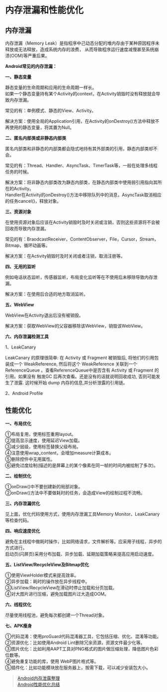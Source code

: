 # 内存泄漏和性能优化

## 内存泄漏

内存泄漏（Memory Leak）是指程序中己动态分配的堆内存由于某种原因程序未释放或无法释放，造成系统内存的浪费，
从而导致程序运行速度减慢甚至系统崩溃(OOM)等严重后果。

**Android常见的内存泄漏：**

**一、静态变量**

静态变量的生命周期和应用的生命周期一样长。  
如果一个静态变量持有某个Activity的context，在Activity销毁时没有释放就会导致内存泄漏。

常见的有：单例模式、静态的View、Activity。

解决方案：使用全局的Application引用，在Activity的onDestroy()方法中释放不再使用的静态变量，将其置为Null。

**二、匿名内部类或非静态内部类**

匿名内部类和非静态的内部类都会隐式地持有其外部类的引用，静态内部类却不会。

常见的有：Thread、Handler、AsyncTask、TimerTask等，一般在处理多线程任务的时候。

解决方案：将非静态内部类改为静态内部类，在静态内部类中使用弱引用指向其所在的Activity。  
Handler在Activity的onDestroy()方法中移除队列中的消息，AsyncTask取消相应的任务cancel()，释放对象。

**三、资源对象**

在使用资源对象后应该在Activity销毁时及时关闭或注销，否则这些资源将不会被回收而导致内存泄漏。

常见的有：BraodcastReceiver，ContentObserver，File，Cursor，Stream，Bitmap，循环动画等。

解决方案：在Activity销毁时及时关闭或者注销，取消注册等。

**四、无用的监听**

例如电话状态监听，传感器监听，布局变化监听等在不使用后未移除导致内存泄漏。

解决方案：在使用后合适的地方取消监听。

**五、WebView**

WebView在Activity退出后没有被销毁。

解决方案：获取WebView的父容器移除该WebView，销毁该WebView。

**六、内存泄漏检测工具**

1、LeakCanary

LeakCanary 的原理很简单: 在 Activity 或 Fragment 被销毁后, 将他们的引用包装成一个 WeakReference, 然后将这个 WeakReference 关联到一个 ReferenceQueue 。查看ReferenceQueue中是否含有 Activity 或 Fragment 的引用。如果没有 触发GC 后再次查看。还是没有的话就说明回收成功, 否则可能发生了泄露. 这时候开始 dump 内存的信息,并分析泄露的引用链。

2、Android Profile


## 性能优化

**一、布局优化**

①布局复用，使用<include>标签重用layout。  
②提高显示速度，使用<ViewStub>延迟View加载。  
③减少层级，使用<merge>标签替换父级布局。  
④注意使用wrap_content，会增加measure计算成本。  
⑤删除控件中无用属性。  
⑥避免过度绘制(描述的是屏幕上的某个像素在同一帧的时间内被绘制了多次)。  

**二、绘制优化**

①onDraw()中不要创建新的局部对象。  
②onDraw()方法中不要做耗时的任务，会造成View的绘制过程不流畅。  

**三、内存泄漏优化**

见上面，优化代码使用方式，使用内存泄漏工具Memory Monitor、LeakCanary等检查代码。

**四、响应速度优化**

避免在主线程中做耗时操作，比如网络请求，文件解析等。应采用子线程，异步的方式进行。  
启动页(闪屏页)采用分布加载、异步加载、延期加载策略来提高应用启动速度。

**五、ListView/RecycleView及Bitmap优化**

①使用ViewHolder模式来提高效率。  
②异步加载：耗时的操作放在异步线程中。  
③ListView/RecycleView在滑动时停止加载和分页加载。  
④对大图片进行压缩，避免加载图片过大造成OOM。  

**六、线程优化**

尽量使用线程池，避免每次都创建一个Thread对象。

**七、APK瘦身**

①代码混淆：使用proGuard代码混淆器工具，它包括压缩、优化、混淆等功能。  
②资源优化：比如使用Android Lint删除冗余资源，资源文件最少化等。  
③图片优化：比如利用AAPT工具对PNG格式的图片做压缩处理，降低图片色彩位数等。  
④避免重复功能的库，使用 WebP图片格式等。  
⑤插件化：比如功能模块放在服务器上，按需下载，可以减少安装包大小。  


> [Android内存泄露整理](https://www.jianshu.com/p/8ade6b469cd7)  
> [Android性能优化总结](https://blog.csdn.net/xiangzhihong8/article/details/92800490)
